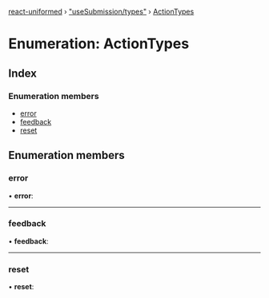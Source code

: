 [react-uniformed](../README.md) › ["useSubmission/types"](../modules/_usesubmission_types_.md) › [ActionTypes](_usesubmission_types_.actiontypes.md)

# Enumeration: ActionTypes

## Index

### Enumeration members

* [error](_usesubmission_types_.actiontypes.md#error)
* [feedback](_usesubmission_types_.actiontypes.md#feedback)
* [reset](_usesubmission_types_.actiontypes.md#reset)

## Enumeration members

###  error

• **error**:

___

###  feedback

• **feedback**:

___

###  reset

• **reset**:
